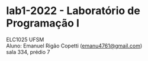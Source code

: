 # lab1-2022 - Laboratório de Programação I

ELC1025 UFSM\
Aluno: Emanuel Rigão Copetti
([emanu4761@gmail.com](mailto:emanu4761@gmail.com))\
sala 334, prédio 7
